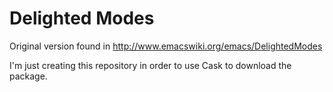 # Delighted Modes

Original version found in http://www.emacswiki.org/emacs/DelightedModes

I'm just creating this repository in order to use Cask to download the package.
